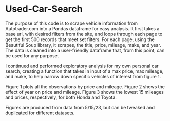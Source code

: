 # Used-Car-Search

The purpose of this code is to scrape vehicle information from Autotrader.com into a Pandas dataframe for easy analysis. It first takes a base url, with desired filters from the site, and loops through each page to get the first 500 records that meet set filters. For each page, using the Beautiful Soup library, it scrapes, the title, price, mileage, make, and year. The data is cleaned into a user-friendly dataframe that, from this point, can be used for any purpose.

I continued and performed exploratory analysis for my own personal car search, creating a function that takes in input of a max price, max mileage, and make, to help narrow down specific vehicles of interest from figure 1. 

Figure 1 plots all the observations by price and mileage.
Figure 2 shows the effect of year on price and mileage.
Figure 3 shows the lowest 15 mileages and prices, respectively, for both Honda and Toyota. 

Figures are produced from data from 5/15/23, but can be tweaked and duplicated for different datasets.
